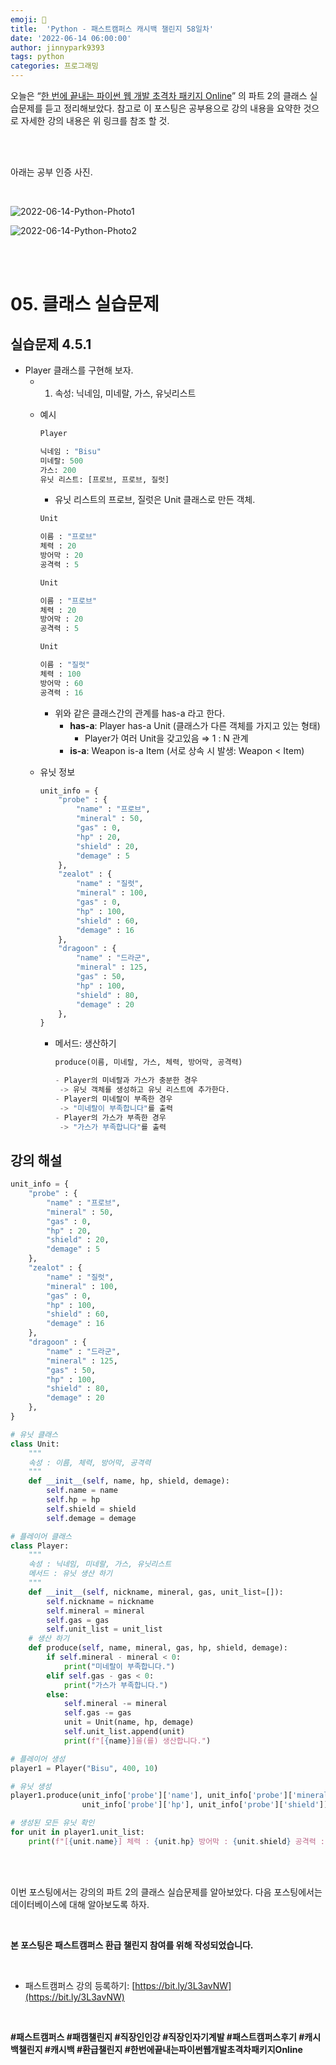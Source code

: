```yaml
---
emoji: 🐍
title:  'Python - 패스트캠퍼스 캐시백 챌린지 58일차'
date: '2022-06-14 06:00:00'
author: jinnypark9393
tags: python
categories: 프로그래밍
---
```


오늘은 “[한 번에 끝내는 파이썬 웹 개발 초격차 패키지 Online](https://fastcampus.co.kr/dev_online_pyweb)” 의 파트 2의 클래스 실습문제를 듣고 정리해보았다. 참고로 이 포스팅은 공부용으로 강의 내용을 요약한 것으로 자세한 강의 내용은 위 링크를 참조 할 것.

<br/><br/>

아래는 공부 인증 사진. 

<br/>

![2022-06-14-Python-Photo1](/assets/images/2022-06-14-Python-Photo/2022-06-14-Python-Photo1.jpg)

![2022-06-14-Python-Photo2](/assets/images/2022-06-14-Python-Photo/2022-06-14-Python-Photo2.jpg)

<br/><br/>

# 05. 클래스 실습문제

## 실습문제 4.5.1

- Player 클래스를 구현해 보자.
    - 1) 속성: 닉네임, 미네랄, 가스, 유닛리스트
    - 예시
        
        ```python
        Player
        
        닉네임 : "Bisu"
        미네랄: 500
        가스: 200
        유닛 리스트: [프로브, 프로브, 질럿]
        ```
        
        - 유닛 리스트의 프로브, 질럿은 Unit 클래스로 만든 객체.
        
        ```python
        Unit
        
        이름 : "프로브"
        체력 : 20
        방어막 : 20
        공격력 : 5
        ```
        
        ```python
        Unit
        
        이름 : "프로브"
        체력 : 20
        방어막 : 20
        공격력 : 5
        ```
        
        ```python
        Unit
        
        이름 : "질럿"
        체력 : 100
        방어막 : 60
        공격력 : 16
        ```
        
        - 위와 같은 클래스간의 관계를 has-a 라고 한다.
            - **has-a**: Player has-a Unit (클래스가 다른 객체를 가지고 있는 형태)
                - Player가 여러 Unit을 갖고있음 ⇒ 1 : N 관계
            - **is-a**: Weapon is-a Item (서로 상속 시 발생: Weapon < Item)
    - 유닛 정보
        
        ```python
        unit_info = {
            "probe" : {
                "name" : "프로브",
                "mineral" : 50,
                "gas" : 0,
                "hp" : 20,
                "shield" : 20,
                "demage" : 5
            },
            "zealot" : {
                "name" : "질럿",
                "mineral" : 100,
                "gas" : 0,
                "hp" : 100,
                "shield" : 60,
                "demage" : 16
            },
            "dragoon" : {
                "name" : "드라군",
                "mineral" : 125,
                "gas" : 50,
                "hp" : 100,
                "shield" : 80,
                "demage" : 20
            },
        }
        ```
        
        - 메서드: 생산하기
            
            ```python
            produce(이름, 미네랄, 가스, 체력, 방어막, 공격력)
            
            - Player의 미네랄과 가스가 충분한 경우
             -> 유닛 객체를 생성하고 유닛 리스트에 추가한다.
            - Player의 미네랄이 부족한 경우
             -> "미네랄이 부족합니다"를 출력
            - Player의 가스가 부족한 경우
             -> "가스가 부족합니다"를 출력
            ```
            
## 강의 해설

```python
unit_info = {
    "probe" : {
        "name" : "프로브",
        "mineral" : 50,
        "gas" : 0,
        "hp" : 20,
        "shield" : 20,
        "demage" : 5
    },
    "zealot" : {
        "name" : "질럿",
        "mineral" : 100,
        "gas" : 0,
        "hp" : 100,
        "shield" : 60,
        "demage" : 16
    },
    "dragoon" : {
        "name" : "드라군",
        "mineral" : 125,
        "gas" : 50,
        "hp" : 100,
        "shield" : 80,
        "demage" : 20
    },
}

# 유닛 클래스
class Unit:
    """
    속성 : 이름, 체력, 방어막, 공격력
    """
    def __init__(self, name, hp, shield, demage):
        self.name = name
        self.hp = hp
        self.shield = shield
        self.demage = demage

# 플레이어 클래스
class Player:
    """
    속성 : 닉네임, 미네랄, 가스, 유닛리스트
    메서드 : 유닛 생산 하기
    """
    def __init__(self, nickname, mineral, gas, unit_list=[]):
        self.nickname = nickname
        self.mineral = mineral
        self.gas = gas
        self.unit_list = unit_list
    # 생산 하기
    def produce(self, name, mineral, gas, hp, shield, demage):
        if self.mineral - mineral < 0:
            print("미네랄이 부족합니다.")
        elif self.gas - gas < 0:
            print("가스가 부족합니다.")
        else:
            self.mineral -= mineral
            self.gas -= gas
            unit = Unit(name, hp, demage)
            self.unit_list.append(unit)
            print(f"[{name}]을(를) 생산합니다.")

# 플레이어 생성
player1 = Player("Bisu", 400, 10)

# 유닛 생성
player1.produce(unit_info['probe']['name'], unit_info['probe']['mineral'], unit_info['probe']['gas'], unit_info['probe']['demage'],
                unit_info['probe']['hp'], unit_info['probe']['shield'])

# 생성된 모든 유닛 확인
for unit in player1.unit_list:
    print(f"[{unit.name}] 체력 : {unit.hp} 방어막 : {unit.shield} 공격력 : {unit.demage}")
```

<br/><br/>

이번 포스팅에서는 강의의 파트 2의 클래스 실습문제를 알아보았다. 다음 포스팅에서는 데이터베이스에 대해 알아보도록 하자.

<br/>

**본 포스팅은 패스트캠퍼스 환급 챌린지 참여를 위해 작성되었습니다.**

<br/>

- 패스트캠퍼스 강의 등록하기: [https://bit.ly/3L3avNW](https://bit.ly/3L3avNW)

<br/>

**#패스트캠퍼스 #패캠챌린지 #직장인인강 #직장인자기계발 #패스트캠퍼스후기 #캐시백챌린지 #캐시백 #환급챌린지 #한번에끝내는파이썬웹개발초격차패키지Online**